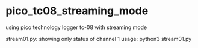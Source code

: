 # pico_tc08_streaming_mode
using pico technology logger tc-08 with streaming mode

stream01.py: showing only status of channel 1
usage: python3 stream01.py
